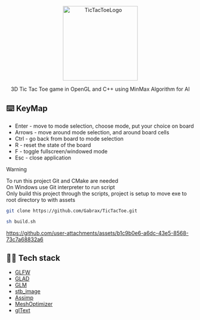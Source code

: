 <p align="center">
    <img src="https://github.com/user-attachments/assets/85913b55-2e9e-4ac9-9420-e1818a095fe3" alt="TicTacToeLogo" width="200"/>
</p>

<p align="center"> 3D Tic Tac Toe game in OpenGL and C++ using MinMax Algorithm for AI </p>

## ⌨️ KeyMap
- Enter - move to mode selection, choose mode, put your choice on board
- Arrows - move around mode selection, and around board cells
- Ctrl - go back from board to mode selection
- R - reset the state of the board
- F - toggle fullscreen/windowed mode
- Esc - close application

> [!WARNING]
> To run this project Git and CMake are needed<br>
> On Windows use Git interpreter to run script<br>
> Only build this project through the scripts, project is setup to move exe to root directory to with assets

```bash
git clone https://github.com/Gabrax/TicTacToe.git
```
```bash
sh build.sh
```


https://github.com/user-attachments/assets/b1c9b0e6-a6dc-43e5-8568-73c7a68832a6


## 👨‍💻 Tech stack
- [GLFW](https://github.com/glfw/glfw)
- [GLAD](https://github.com/Dav1dde/glad)
- [GLM](https://github.com/g-truc/glm)
- [stb_image](https://github.com/nothings/stb/blob/master/stb_image.h)
- [Assimp](https://github.com/assimp/assimp)
- [MeshOptimizer](https://github.com/zeux/meshoptimizer)
- [glText](https://github.com/vallentin/glText)




